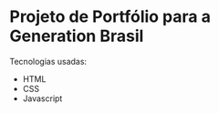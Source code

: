# Projeto de Portfólio para a Generation Brasil


Tecnologias usadas:

<ul>
    <li> HTML       </li>
    <li> CSS        </li>
    <li>Javascript  </li>
</ul>